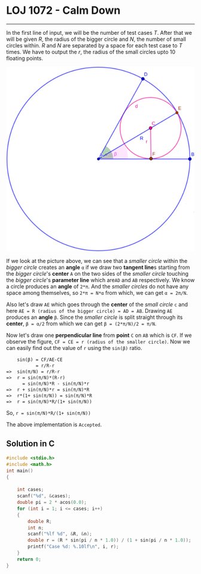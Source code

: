 # LOJ 1072 - Calm Down #
---
In the first line of input, we will be the number of test cases *T*. After that we will be given *R*, the radius of the bigger circle and *N*, the number of small circles within. *R* and *N* are separated by a space for each test case to *T* times. We have to output the *r*, the radius of the small circles upto 10 floating points.

![Explanation](1072.png)

If we look at the picture above, we can see that a *smaller circle* within the *bigger circle* creates an **angle** `α` if we draw two **tangent line**s starting from the *bigger circle*'s **center** `A` on the two sides of the *smaller circle* touching the *bigger circle*'s **parameter line** which are`AD` and `AB` respectively. We know a circle produces an **angle** of `2*π`. And the *smaller circles* do not have any space among themselves, so `2*π = N*α` from which, we can get `α = 2π/N`. 

Also let's draw `AE` which goes through the **center** of the *small circle* `c` and here `AE = R (radius of the bigger circle) = AD = AB`. Drawing `AE` produces an **angle** `β`. Since the *smaller circle* is split straight through its **center**, `β = α/2` from which we can get `β = (2*π/N)/2 = π/N`.

Now let's draw one **perpendicular line** from **point** `C` on `AB` which is `CF`. If we observe the figure, `CF = CE = r (radius of the smaller circle)`. Now we can easily find out the value of `r` using the `sin(β)` ratio.

```
    sin(β) = CF/AE-CE 
           = r/R-r
=>  sin(π/N) = r/R-r
=>  r = sin(π/N)*(R-r)
      = sin(π/N)*R - sin(π/N)*r
=>  r + sin(π/N)*r = sin(π/N)*R
=>  r*(1+ sin(π/N)) = sin(π/N)*R
=>  r = sin(π/N)*R/(1+ sin(π/N))

```
So, `r = sin(π/N)*R/(1+ sin(π/N))`

The above implementation is `Accepted`.

## Solution in C ##

```c
#include <stdio.h>
#include <math.h>
int main()
{

    int cases;
    scanf("%d", &cases);
    double pi = 2 * acos(0.0);
    for (int i = 1; i <= cases; i++)
    {
        double R;
        int n;
        scanf("%lf %d", &R, &n);
        double r = (R * sin(pi / n * 1.0)) / (1 + sin(pi / n * 1.0));
        printf("Case %d: %.10lf\n", i, r);
    }
    return 0;
}
```